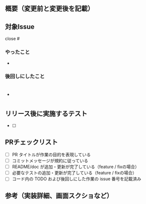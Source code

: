 ## 概要（変更前と変更後を記載）



## 対象Issue

close #

### やったこと

- 

### 後回しにしたこと

- #

## リリース後に実施するテスト

- [ ] 

## PRチェックリスト

- [ ] PR タイトルが作業の目的を表現している
- [ ] コミットメッセージが規約に従っている
- [ ] README/doc が追加・更新が完了している（feature / fixの場合）
- [ ] 必要なテストの追加・更新が完了している（feature / fixの場合）
- [ ] コード内の TODO および後回しにした作業の issue 番号を記載済み

## 参考（実装詳細、画面スクショなど）
